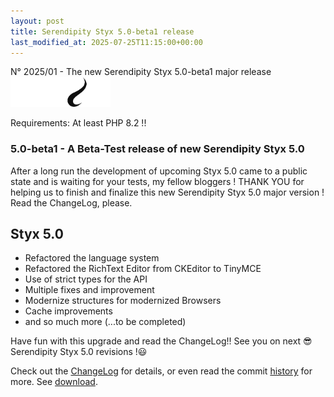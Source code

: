 ```yaml
---
layout: post
title: Serendipity Styx 5.0-beta1 release
last_modified_at: 2025-07-25T11:15:00+00:00
---
```


N° 2025/01 - The new Serendipity Styx 5.0-beta1 major release <img class="php8" src="/i/b/logo_php8_4.svg" alt="php8.4" width="160" height="48">

Requirements: At least PHP 8.2 !!

### 5.0-beta1 - A Beta-Test release of new Serendipity Styx 5.0

After a long run the development of upcoming Styx 5.0 came to a public state and is waiting for your tests, my fellow bloggers !
THANK YOU for helping us to finish and finalize this new Serendipity Styx 5.0 major version ! Read the ChangeLog, please.

## Styx 5.0

  - Refactored the language system
  - Refactored the RichText Editor from CKEditor to TinyMCE
  - Use of strict types for the API
  - Multiple fixes and improvement
  - Modernize structures for modernized Browsers
  - Cache improvements
  - and so much more (...to be completed)

Have fun with this upgrade and read the ChangeLog!! See you on next 😎 Serendipity Styx 5.0 revisions !😃

Check out the [ChangeLog](https://github.com/ophian/styx/blob/5.0-beta1/docs/NEWS) for details, or even read the commit [history](https://github.com/ophian/styx/commits/5.0-beta1) for more. See [download](https://github.com/ophian/styx/releases/tag/5.0-beta1).

